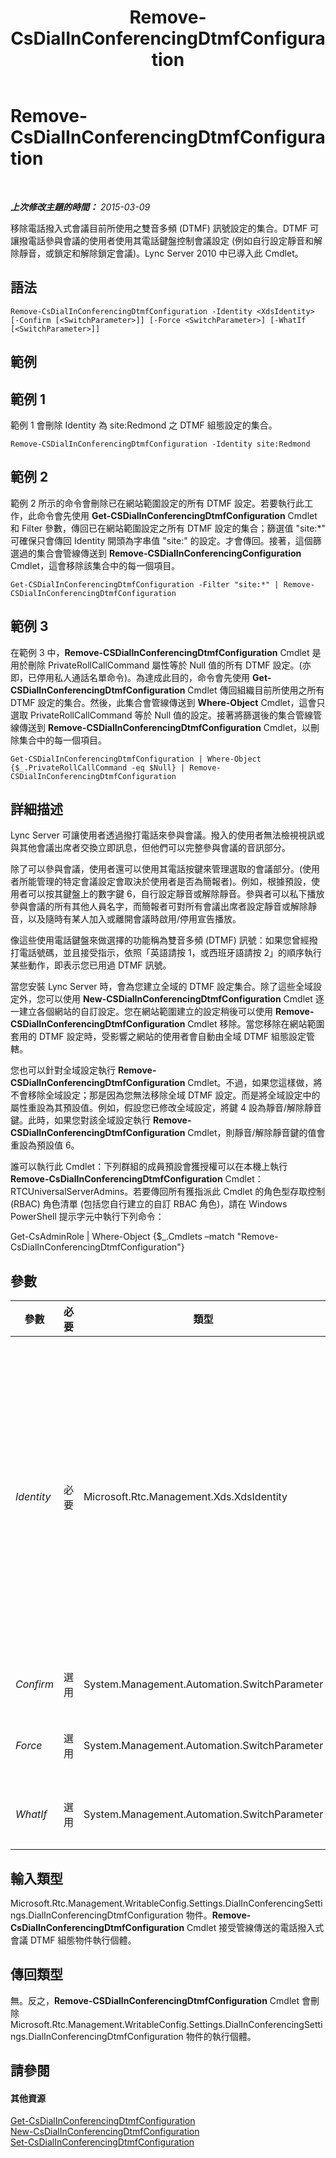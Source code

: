 ﻿---
title: Remove-CsDialInConferencingDtmfConfiguration
TOCTitle: Remove-CsDialInConferencingDtmfConfiguration
ms:assetid: 3cd6313c-fd0a-4fb2-bacd-b1bdf2a59430
ms:mtpsurl: https://technet.microsoft.com/zh-tw/library/Gg425894(v=OCS.15)
ms:contentKeyID: 49290662
ms.date: 08/10/2015
mtps_version: v=OCS.15
ms.translationtype: HT
---

# Remove-CsDialInConferencingDtmfConfiguration

 

_**上次修改主題的時間：** 2015-03-09_

移除電話撥入式會議目前所使用之雙音多頻 (DTMF) 訊號設定的集合。DTMF 可讓撥電話參與會議的使用者使用其電話鍵盤控制會議設定 (例如自行設定靜音和解除靜音，或鎖定和解除鎖定會議)。Lync Server 2010 中已導入此 Cmdlet。

## 語法

    Remove-CsDialInConferencingDtmfConfiguration -Identity <XdsIdentity> [-Confirm [<SwitchParameter>]] [-Force <SwitchParameter>] [-WhatIf [<SwitchParameter>]]

## 範例

## 範例 1

範例 1 會刪除 Identity 為 site:Redmond 之 DTMF 組態設定的集合。

    Remove-CSDialInConferencingDtmfConfiguration -Identity site:Redmond

## 範例 2

範例 2 所示的命令會刪除已在網站範圍設定的所有 DTMF 設定。若要執行此工作，此命令會先使用 **Get-CSDialInConferencingDtmfConfiguration** Cmdlet 和 Filter 參數，傳回已在網站範圍設定之所有 DTMF 設定的集合；篩選值 "site:\*" 可確保只會傳回 Identity 開頭為字串值 "site:" 的設定。才會傳回。接著，這個篩選過的集合會管線傳送到 **Remove-CSDialInConferencingConfiguration** Cmdlet，這會移除該集合中的每一個項目。

    Get-CSDialInConferencingDtmfConfiguration -Filter "site:*" | Remove-CSDialInConferencingDtmfConfiguration

## 範例 3

在範例 3 中，**Remove-CSDialInConferencingDtmfConfiguration** Cmdlet 是用於刪除 PrivateRollCallCommand 屬性等於 Null 值的所有 DTMF 設定。(亦即，已停用私人通話名單命令)。為達成此目的，命令會先使用 **Get-CSDialInConferencingDtmfConfiguration** Cmdlet 傳回組織目前所使用之所有 DTMF 設定的集合。然後，此集合會管線傳送到 **Where-Object** Cmdlet，這會只選取 PrivateRollCallCommand 等於 Null 值的設定。接著將篩選後的集合管線管線傳送到 **Remove-CSDialInConferencingDtmfConfiguration** Cmdlet，以刪除集合中的每一個項目。

    Get-CSDialInConferencingDtmfConfiguration | Where-Object {$_.PrivateRollCallCommand -eq $Null} | Remove-CSDialInConferencingDtmfConfiguration

## 詳細描述

Lync Server 可讓使用者透過撥打電話來參與會議。撥入的使用者無法檢視視訊或與其他會議出席者交換立即訊息，但他們可以完整參與會議的音訊部分。

除了可以參與會議，使用者還可以使用其電話按鍵來管理選取的會議部分。(使用者所能管理的特定會議設定會取決於使用者是否為簡報者)。例如，根據預設，使用者可以按其鍵盤上的數字鍵 6，自行設定靜音或解除靜音。參與者可以私下播放參與會議的所有其他人員名字，而簡報者可對所有會議出席者設定靜音或解除靜音，以及隨時有某人加入或離開會議時啟用/停用宣告播放。

像這些使用電話鍵盤來做選擇的功能稱為雙音多頻 (DTMF) 訊號：如果您曾經撥打電話號碼，並且接受指示，依照「英語請按 1，或西班牙語請按 2」的順序執行某些動作，即表示您已用過 DTMF 訊號。

當您安裝 Lync Server 時，會為您建立全域的 DTMF 設定集合。除了這些全域設定外，您可以使用 **New-CSDialInConferencingDtmfConfiguration** Cmdlet 逐一建立各個網站的自訂設定。您在網站範圍建立的設定稍後可以使用 **Remove-CSDialInConferencingDtmfConfiguration** Cmdlet 移除。當您移除在網站範圍套用的 DTMF 設定時，受影響之網站的使用者會自動由全域 DTMF 組態設定管轄。

您也可以針對全域設定執行 **Remove-CSDialInConferencingDtmfConfiguration** Cmdlet。不過，如果您這樣做，將不會移除全域設定；那是因為您無法移除全域 DTMF 設定。而是將全域設定中的屬性重設為其預設值。例如，假設您已修改全域設定，將鍵 4 設為靜音/解除靜音鍵。此時，如果您對該全域設定執行 **Remove-CSDialInConferencingDtmfConfiguration** Cmdlet，則靜音/解除靜音鍵的值會重設為預設值 6。

誰可以執行此 Cmdlet：下列群組的成員預設會獲授權可以在本機上執行 **Remove-CsDialInConferencingDtmfConfiguration** Cmdlet：RTCUniversalServerAdmins。若要傳回所有獲指派此 Cmdlet 的角色型存取控制 (RBAC) 角色清單 (包括您自行建立的自訂 RBAC 角色)，請在 Windows PowerShell 提示字元中執行下列命令：

Get-CsAdminRole | Where-Object {$\_.Cmdlets –match "Remove-CsDialInConferencingDtmfConfiguration"}

## 參數


<table>
<colgroup>
<col style="width: 25%" />
<col style="width: 25%" />
<col style="width: 25%" />
<col style="width: 25%" />
</colgroup>
<thead>
<tr class="header">
<th>參數</th>
<th>必要</th>
<th>類型</th>
<th>說明</th>
</tr>
</thead>
<tbody>
<tr class="odd">
<td><p><em>Identity</em></p></td>
<td><p>必要</p></td>
<td><p>Microsoft.Rtc.Management.Xds.XdsIdentity</p></td>
<td><p>要移除之 DTMF 設定集合的唯一識別碼。若要「移除」全域設定，請使用下列語法：-Identity global。(如前所述，您無法實際移除全域設定；您只能將屬性重設為其預設值)。若要修改在網站範圍設定的集合，請使用類似下列的語法：-Identity site:Redmond。您無法在指定 Identity 時使用萬用字元</p></td>
</tr>
<tr class="even">
<td><p><em>Confirm</em></p></td>
<td><p>選用</p></td>
<td><p>System.Management.Automation.SwitchParameter</p></td>
<td><p>在執行命令前先提示確認。</p></td>
</tr>
<tr class="odd">
<td><p><em>Force</em></p></td>
<td><p>選用</p></td>
<td><p>System.Management.Automation.SwitchParameter</p></td>
<td><p>隱藏執行命令時可能發生的非嚴重錯誤訊息。</p></td>
</tr>
<tr class="even">
<td><p><em>WhatIf</em></p></td>
<td><p>選用</p></td>
<td><p>System.Management.Automation.SwitchParameter</p></td>
<td><p>說明執行命令時若不實際執行命令的後果。</p></td>
</tr>
</tbody>
</table>


## 輸入類型

Microsoft.Rtc.Management.WritableConfig.Settings.DialInConferencingSettings.DialInConferencingDtmfConfiguration 物件。**Remove-CsDialInConferencingDtmfConfiguration** Cmdlet 接受管線傳送的電話撥入式會議 DTMF 組態物件執行個體。

## 傳回類型

無。反之，**Remove-CSDialInConferencingDtmfConfiguration** Cmdlet 會刪除 Microsoft.Rtc.Management.WritableConfig.Settings.DialInConferencingSettings.DialInConferencingDtmfConfiguration 物件的執行個體。

## 請參閱

#### 其他資源

[Get-CsDialInConferencingDtmfConfiguration](get-csdialinconferencingdtmfconfiguration.md)  
[New-CsDialInConferencingDtmfConfiguration](new-csdialinconferencingdtmfconfiguration.md)  
[Set-CsDialInConferencingDtmfConfiguration](set-csdialinconferencingdtmfconfiguration.md)

